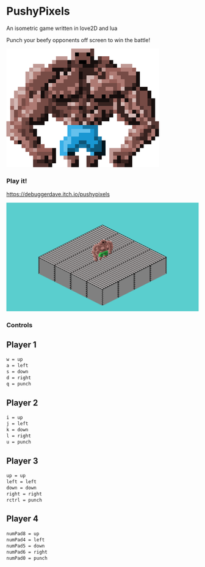 # PushyPixels

An isometric game written in love2D and lua

Punch your beefy opponents off screen to win the battle!

![](arms_front.gif)


### Play it!
https://debuggerdave.itch.io/pushypixels

![](pushyPixelsScreenshot.png)

### Controls

## Player 1
    w = up
    a = left
    s = down
    d = right
    q = punch
    
    
## Player 2
    i = up
    j = left
    k = down
    l = right
    u = punch

## Player 3
    up = up
    left = left
    down = down
    right = right
    rctrl = punch

## Player 4
    numPad8 = up
    numPad4 = left
    numPad5 = down
    numPad6 = right
    numPad0 = punch
